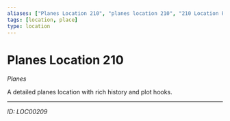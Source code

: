```yaml
---
aliases: ["Planes Location 210", "planes location 210", "210 Location Planes"]
tags: [location, place]
type: location
---
```


# Planes Location 210

*Planes*

A detailed planes location with rich history and plot hooks.

---
*ID: LOC00209*